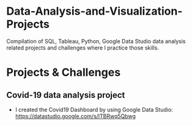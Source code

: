 # Data-Analysis-and-Visualization-Projects
Compilation of SQL, Tableau, Python, Google Data Studio data analysis related projects and challenges where I practice those skills.

# Projects & Challenges
## Covid-19 data analysis project
- I created the Covid19 Dashboard by using Google Data Studio: https://datastudio.google.com/s/lTBRwq5Qbwg
